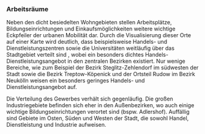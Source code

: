### Arbeitsräume

Neben den dicht besiedelten Wohngebieten stellen Arbeitsplätze, Bildungseinrichtungen und Einkaufsmöglichkeiten weitere 
wichtige Eckpfeiler der urbanen Mobilität dar. Durch die Visualisierung dieser Orte auf einer Karte wird deutlich, dass
beispielsweise Handels- und Dienstleistungszentren sowie die Universitäten weitläufig über das Stadtgebiet verteilt sind
, wobei ein besonders dichtes Handels- Dienstleistungsangebot in den zentralen Bezirken existiert. Nur wenige Bereiche, 
wie zum Beispiel der Bezirk Steglitz-Zehlendorf im südwesten der Stadt sowie die Bezirk Treptow-Köpenick und der Ortsteil 
Rudow im Bezirk Neukölln weisen ein besonders geringes Handels- und Dienstleistungsangebot auf. 

Die Verteilung des Gewerbes verhält sich gegenläufig. Die großen Industriegebiete befinden sich eher in den 
Außenbezirken, wo auch einige wichtige Bildungseinrichtungen verortet sind (bspw. Adlershof). Auffällig sind Gebiete im 
Osten, Süden und Westen der Stadt, die sowohl Handel, Dienstleistung und Industrie aufweisen.
